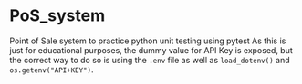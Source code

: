 # PoS_system
Point of Sale system to practice python unit testing using pytest
As this is just for educational purposes, the dummy value for API Key is exposed, but the correct way to do so is using the `.env` file as well as `load_dotenv()` and `os.getenv("API+KEY")`.
